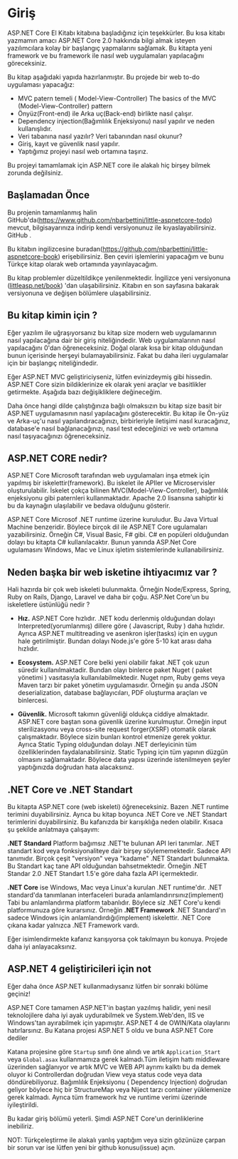 # Giriş

ASP.NET Core El Kitabı kitabına başladığınız için teşekkürler. Bu kısa
kitabı yazmamın amacı ASP.NET Core 2.0 hakkında bilgi almak isteyen yazılımcılara kolay bir başlangıç yapmalarını sağlamak. Bu kitapta yeni framework ve bu framework ile nasıl web uygulamaları yapılacağını göreceksiniz.

Bu kitap aşağıdaki yapıda hazırlanmıştır. Bu projede bir web to-do uygulaması yapacağız:

* MVC patern temeli ( Model-View-Controller) 
The basics of the MVC (Model-View-Controller) pattern
* Önyüz(Front-end) ile Arka uç(Back-end) birlikte nasıl çalışır.
* Dependency injection(Bağımlılık Enjeksiyonu) nasıl yapılır ve neden kullanışlıdır.
* Veri tabanına nasıl yazılır? Veri tabanından nasıl okunur?
* Giriş, kayıt ve güvenlik nasıl yapılır.
* Yaptığımız projeyi nasıl web ortamına taşırız.

Bu projeyi tamamlamak için ASP.NET core ile alakalı hiç birşey bilmek zorunda değilsiniz.

## Başlamadan Önce
Bu projenin tamamlanmış halin GitHub'da(https://www.github.com/nbarbettini/little-aspnetcore-todo) mevcut, bilgisayarınıza indirip kendi versiyonunuz ile kıyaslayabilirsiniz. GitHub . 

Bu kitabın ingilizcesine buradan(https://github.com/nbarbettini/little-aspnetcore-book) erişebilirsiniz. Ben çeviri işlemlerini yapacağım ve bunu Türkçe kitap olarak web ortamında yayınlayacağım.

Bu kitap problemler düzeltildikçe yenilenmektedir. İngilizce yeni versiyonuna ([littleasp.net/book](http://www.littleasp.net/book)) 'dan ulaşabilirsiniz. Kitabın en son sayfasına bakarak versiyonuna ve değişen bölümlere ulaşabilirsiniz.

## Bu kitap kimin için ?

Eğer yazılım ile uğraşıyorsanız bu kitap size modern web uygulamarının nasıl yapılacağına dair bir giriş niteliğindedir. Web uygulamalarının nasıl yapılacağını 0'dan öğreneceksiniz. Doğal olarak kısa bir kitap olduğundan bunun içerisinde herşeyi bulamayabilirsiniz. Fakat bu daha ileri uygulamalar için bir başlangıç niteliğindedir.

Eğer ASP.NET MVC geliştiriciyseniz, lütfen evinizdeymiş gibi hissedin. ASP.NET Core sizin bildiklerinize ek olarak yeni araçlar ve basitlikler getirmekte. Aşağıda bazı değişikliklere değineceğim.

Daha önce hangi dilde çalıştığınıza bağlı olmaksızın bu kitap size basit bir ASP.NET uygulamasının nasıl yapılacağını gösterecektir. Bu kitap ile Ön-yüz ve Arka-uç'u nasıl yapılandıracağınızı, birbirleriyle iletişimi nasıl kuracağınız, database'e nasıl bağlanacağınızı, nasıl test edeceğinizi ve web ortamına nasıl taşıyacağınızı öğreneceksiniz.

## ASP.NET CORE nedir?
ASP.NET Core Microsoft tarafından web uygulamaları inşa etmek için yapılmış bir iskelettir(framework). Bu iskelet ile APIler ve Microservisler oluşturulabilir. İskelet çokça bilinen MVC(Model-View-Controller), bağımlılık enjeksiyonu gibi paternleri kullanmaktadır. Apache 2.0 lisansına sahiptir ki bu da kaynağın ulaşılabilir ve bedava olduğunu gösterir. 

ASP.NET Core Microsof .NET runtime üzerine kuruludur. Bu Java Virtual Machine benzeridir. Böylece birçok dil ile ASP.NET Core ugulamaları yazabilirsiniz. Örneğin C#, Visual Basic, F# gibi. C# en popüleri olduğundan dolayı bu kitapta C# kullanılacaktır. Bunun yanında ASP.Net Core ugulamasını Windows, Mac ve Linux işletim sistemlerinde kullanabilirsiniz.

## Neden başka bir web isketine ihtiyacımız var ?
Hali hazırda bir çok web iskeleti bulunmakta. Örneğin Node/Express, Spring, Ruby on Rails, Django, Laravel ve daha bir çoğu. ASP.Net Core'un bu iskeletlere üstünlüğü nedir ? 

* **Hız.** ASP.NET Core hızlıdır. .NET kodu derlenmiş olduğundan dolayı Interpreted(yorumlanmış) dillere göre ( Javascript, Ruby ) daha hızlıdır. Ayrıca ASP.NET multitreading ve asenkron işler(tasks) için en uygun hale getirilmiştir. Bundan dolayı Node.js'e göre 5-10 kat arası daha hızlıdır.

* **Ecosystem.**  ASP.NET Core belki yeni olabilir fakat .NET çok uzun süredir kullanılmaktadir. Bundan olayı binlerce paket Nuget ( paket yönetimi ) vasıtasıyla kullanılabilmektedir. Nuget npm, Ruby gems veya Maven tarzı bir paket yönetim uygulamasıdır. Örneğin şu anda JSON deserialization, database bağlayıcıları, PDF oluşturma araçları ve binlercesi.

* **Güvenlik.** 
Microsoft takımın güvenliği oldukça ciddiye almaktadır. ASP.NET core baştan sona güvenlik üzerine kurulmuştur. Örneğin input sterilizasyonu veya cross-site request forger(XSRF) otomatik olarak çalışmaktadır. Böylece sizin bunları kontrol etmenize gerek yoktur. Ayrıca Static Typing olduğundan dolayı .NET derleyicinin tüm özelliklerinden faydalanabilirsiniz. Static Typing için tüm yapının düzgün olmasını sağlamaktadır. Böylece data yapısı üzerinde istenilmeyen şeyler yaptığınızda doğrudan hata alacaksınız.

## .NET Core ve .NET Standart
Bu kitapta ASP.NET core (web iskeleti) öğreneceksiniz. Bazen .NET runtime terimini duyabilirsiniz. Ayrıca bu kitap boyunca .NET Core ve .NET Standart terimlerini duyabilirsiniz. Bu kafanızda bir karışıklığa neden olabilir. Kısaca şu şekilde anlatmaya çalışayım:

**.NET Standard** Platform bağımsız .NET'te bulunan API leri tanımlar. .NET standart kod veya fonksiyonaliteye dair birşey söylememektedir. Sadece API tanımıdır. Birçok çeşit "versiyon" veya "kadame" .NET Standart bulunmakta. Bu Standart kaç tane API olduğundan bahsetmektedir. Örneğin .NET Standar 2.0 .NET Standart 1.5'e göre daha fazla API içermektedir.

**.NET Core** ise Windows, Mac veya Linux'a kurulan .NET runtime'dır. .NET standard'da tanımlanan interfaceleri burada anlamlandırırsınız(implement) Tabi bu anlamlandırma platform tabanlıdır. Böylece siz .NET Core'u kendi platformunuza göre kurarsınız. Örneğin **.NET Framework** .NET Standard'ın sadece Windows için anlamlandırdığı(implement) iskelettir. .NET Core çıkana kadar yalnızca .NET Framework vardı.

Eğer isimlendirmekte kafanız karışıyorsa çok takılmayın bu konuya. Projede daha iyi anlayacaksınız.

## ASP.NET 4 geliştiricileri için not 

Eğer daha önce ASP.NET kullanmadıysanız lütfen bir sonraki bölüme geçiniz!

ASP.NET Core tamamen ASP.NET'in baştan yazılmış halidir, yeni nesil teknolojilere daha iyi ayak uydurabilmek ve System.Web'den, IIS ve Windows'tan ayırabilmek için yapımıştır. ASP.NET 4 de  OWIN/Kata olaylarını hatırlarsınız. Bu Katana projesi ASP.NET 5 oldu ve buna ASP.NET Core dediler

Katana projesine göre `Startup` sınıfı öne alındı ve artık 
`Application_Start` veya `Global.asax` kullanmamıza gerek kalmadı.Tüm iletişim hattı middleware üzerinden sağlanıyor ve artık MVC ve WEB API ayrımı kalktı bu da demek oluyor ki Controllerdan doğrudan View veya status code veya data döndürebiliyoruz. Bağımlılık Enjeksiyonu ( Dependency Injection) doğrudan geliyor böylece hiç bir StructureMap veya Niject tarzı container yüklemenize gerek kalmadı. Ayrıca tüm framework hız ve runtime verimi üzerinde iyileştirildi.

Bu kadar giriş bölümü yeterli. Şimdi ASP.NET Core'un derinliklerine inebiliriz.

NOT: Türkçeleştirme ile alakalı yanlış yaptığım veya sizin gözünüze çarpan bir sorun var ise lütfen yeni bir github konusu(issue) açın.